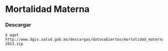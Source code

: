 
# Mortalidad Materna

### Descargar

    $ wget http://www.dgis.salud.gob.mx/descargas/datosabiertos/mortalidad_materna_2002-2013.zip
